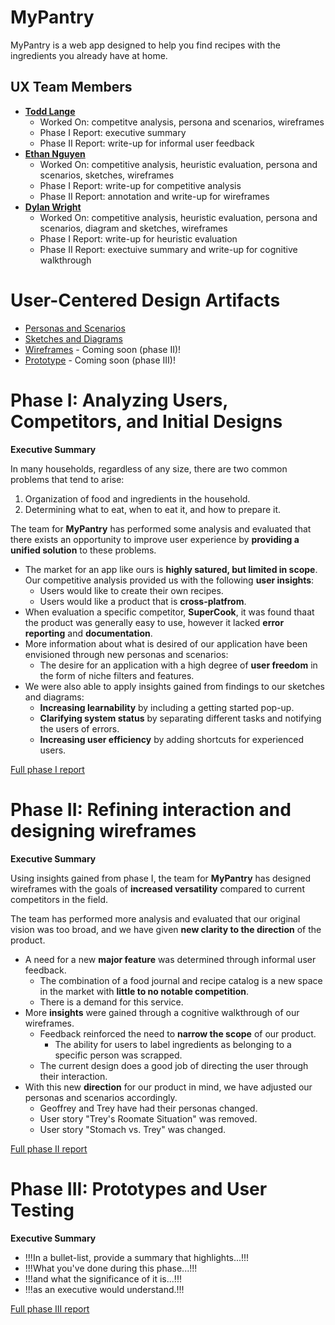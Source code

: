 # MyPantry

MyPantry is a web app designed to help you find recipes with the ingredients you already have at home.

## UX Team Members

* **[Todd Lange](https://usabilityengineering.github.io/ux-portfolio-hugeblank/)** 
    * Worked On: competitve analysis, persona and scenarios, wireframes
    * Phase I Report: executive summary 
    * Phase II Report: write-up for informal user feedback
* **[Ethan Nguyen](https://usabilityengineering.github.io/ux-portfolio-ethanhn11/)** 
    * Worked On: competitive analysis, heuristic evaluation, persona and scenarios, sketches, wireframes
    * Phase I Report: write-up for competitive analysis
    * Phase II Report: annotation and write-up for wireframes
* **[Dylan Wright](https://usabilityengineering.github.io/ux-portfolio-no-bugs-only-features/)** 
    * Worked On: competitive analysis, heuristic evaluation, persona and scenarios, diagram and sketches, wireframes
    * Phase I Report: write-up for heuristic evaluation
    * Phase II Report: exectuive summary and write-up for cognitive walkthrough

# User-Centered Design Artifacts
 
* [Personas and Scenarios](personas/)
* [Sketches and Diagrams](sketches/)
* [Wireframes](#) - Coming soon (phase II)!
* [Prototype](#) - Coming soon (phase III)!

# Phase I: Analyzing Users, Competitors, and Initial Designs

**Executive Summary**

In many households, regardless of any size, there are two common problems that tend to arise:
1. Organization of food and ingredients in the household.
2. Determining what to eat, when to eat it, and how to prepare it.

The team for **MyPantry** has performed some analysis and evaluated that there exists an opportunity to improve user experience by **providing a unified solution** to these problems.

* The market for an app like ours is **highly satured, but limited in scope**. Our competitive analysis provided us with the following **user insights**:
    * Users would like to create their own recipes.
    * Users would like a product that is **cross-platfrom**.
* When evaluation a specific competitor, **SuperCook**, it was found thaat the product was generally easy to use, however it lacked **error reporting** and **documentation**.
* More information about what is desired of our application have been envisioned through new personas and scenarios:
    * The desire for an application with a high degree of **user freedom** in the form of niche filters and features.
* We were also able to apply insights gained from findings to our sketches and diagrams:
    * **Increasing learnability** by including a getting started pop-up.
    * **Clarifying system status** by separating different tasks and notifying the users of errors.
    * **Increasing user efficiency** by adding shortcuts for experienced users.

[Full phase I report](phaseI/)

# Phase II: Refining interaction and designing wireframes

**Executive Summary**

Using insights gained from phase I, the team for **MyPantry** has designed wireframes with the goals of **increased versatility** compared to current competitors in the field.

The team has performed more analysis and evaluated that our original vision was too broad, and we have given **new clarity to the direction** of the product.

* A need for a new **major feature** was determined through informal user feedback. 
    * The combination of a food journal and recipe catalog is a new space in the market with **little to no notable competition**.
    * There is a demand for this service.
* More **insights** were gained through a cognitive walkthrough of our wireframes.
    * Feedback reinforced the need to **narrow the scope** of our product.
        * The ability for users to label ingredients as belonging to a specific person was scrapped.
    * The current design does a good job of directing the user through their interaction.
* With this new **direction** for our product in mind, we have adjusted our personas and scenarios accordingly.
    * Geoffrey and Trey have had their personas changed.
    * User story "Trey's Roomate Situation" was removed.
    * User story "Stomach vs. Trey" was changed.

[Full phase II report](phaseII/)

# Phase III: Prototypes and User Testing

**Executive Summary**

* !!!In a bullet-list, provide a summary that highlights...!!!
* !!!What you've done during this phase...!!!
* !!!and what the significance of it is...!!!
* !!!as an executive would understand.!!!

[Full phase III report](phaseIII/)
